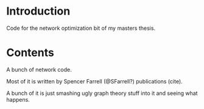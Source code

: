 # Introduction
Code for the network optimization bit of my masters thesis.

# Contents
A bunch of network code.

Most of it is written by Spencer Farrell (@SFarrell?) publications (cite).

A bunch of it is just smashing ugly graph theory stuff into it and seeing what
happens.
